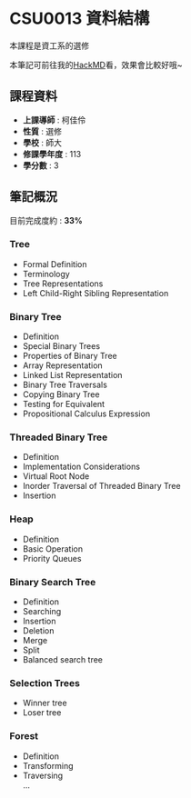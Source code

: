 # CSU0013 資料結構

本課程是資工系的選修  

本筆記可前往我的[HackMD](https://hackmd.io/@Toast1001/HkVyelLM1g)看，效果會比較好哦~  

## 課程資料  

+ **上課導師** : 柯佳伶  
+ **性質** : 選修
+ **學校** : 師大 
+ **修課學年度** : 113  
+ **學分數** : 3  

## 筆記概況  
目前完成度約 : **33%** 
  
### Tree  
- Formal Definition  
- Terminology  
- Tree Representations  
- Left Child-Right Sibling Representation  
  
### Binary Tree  
- Definition  
- Special Binary Trees  
- Properties of Binary Tree  
- Array Representation  
- Linked List Representation  
- Binary Tree Traversals  
- Copying Binary Tree  
- Testing for Equivalent  
- Propositional Calculus Expression  
  
### Threaded Binary Tree  
- Definition  
- Implementation Considerations  
- Virtual Root Node  
- Inorder Traversal of Threaded Binary Tree  
- Insertion
  
### Heap  
- Definition
- Basic Operation
- Priority Queues

### Binary Search Tree  
- Definition
- Searching
- Insertion
- Deletion
- Merge
- Split
- Balanced search tree
  
### Selection Trees  
- Winner tree
- Loser tree

### Forest  
- Definition
- Transforming
- Traversing  
...
